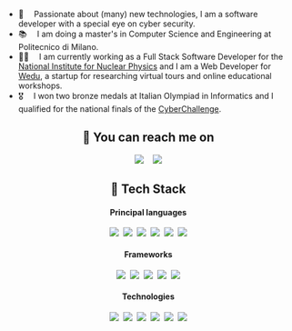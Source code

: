 * 🌟  Passionate about (many) new technologies, I am a software developer with a special eye on cyber security.
* 📚  I am doing a master's in Computer Science and Engineering at Politecnico di Milano.
* 👨‍💻  I am currently working as a Full Stack Software Developer for the [National Institute for Nuclear Physics](https://home.infn.it/en/) and I am a Web Developer for [Wedu](https://w-edu.it/home/), a startup for researching virtual tours and online educational workshops.
* 🎖️  I won two bronze medals at Italian Olympiad in Informatics and I qualified for the national finals of the [CyberChallenge](https://cyberchallenge.it/).

<h2 align="center">💌 You can reach me on</h2>
<p align="center">
  <a target="_blank"href="https://www.linkedin.com/in/fabioluccioletti"><img src="https://img.shields.io/badge/linkedin-%230077B5.svg?&style=for-the-badge&logo=linkedin&logoColor=white" /></a>&nbsp;&nbsp;&nbsp;
  <a href="mailto:luccioletti.fabio@gmail.com"><img src="https://img.shields.io/badge/gmail-%230077B5.svg?&style=for-the-badge&logo=gmail&logoColor=white" /></a>
</p>
<h2 align="center">🧰 Tech Stack</h2>

<h4 align="center">Principal languages</h2>
<p align="center">
  <img src="https://img.shields.io/badge/java-%23ED8B00.svg?style=for-the-badge&logo=java&logoColor=white" />&nbsp;
  <img src="https://img.shields.io/badge/python-3670A0?style=for-the-badge&logo=python&logoColor=ffdd54" />&nbsp;
  <img src="https://img.shields.io/badge/typescript-%23007ACC.svg?style=for-the-badge&logo=typescript&logoColor=white" />&nbsp;
  <img src="https://img.shields.io/badge/javascript-%23323330.svg?style=for-the-badge&logo=javascript&logoColor=%23F7DF1E" />&nbsp;
  <img src="https://img.shields.io/badge/c-%2300599C.svg?style=for-the-badge&logo=c&logoColor=white" />&nbsp;
  <img src="https://img.shields.io/badge/c++-%2300599C.svg?style=for-the-badge&logo=c%2B%2B&logoColor=white" />
  <!--<img src="https://img.shields.io/badge/Haskell-5e5086?style=for-the-badge&logo=haskell&logoColor=white" />&nbsp;-->
  <!--<img src="https://img.shields.io/badge/Erlang-white.svg?style=for-the-badge&logo=erlang&logoColor=a90533" />&nbsp;-->
  <!--<img src="https://img.shields.io/badge/kotlin-%237F52FF.svg?style=for-the-badge&logo=kotlin&logoColor=white" />&nbsp;-->
</p>

<h4 align="center">Frameworks</h2>
<p align="center">
  <img src="https://img.shields.io/badge/angular-%23DD0031.svg?style=for-the-badge&logo=angular&logoColor=white" />&nbsp;
  <img src="https://img.shields.io/badge/vuejs-%2335495e.svg?style=for-the-badge&logo=vuedotjs&logoColor=%234FC08D" />&nbsp;
  <img src="https://img.shields.io/badge/express.js-%23404d59.svg?style=for-the-badge&logo=express&logoColor=%2361DAFB" />&nbsp;
  <img src="https://img.shields.io/badge/spring-%236DB33F.svg?style=for-the-badge&logo=spring&logoColor=white" />&nbsp;
  <img src="https://img.shields.io/badge/flask-%23000.svg?style=for-the-badge&logo=flask&logoColor=white" />
  <!--<img src="https://img.shields.io/badge/Flutter-%2302569B.svg?style=for-the-badge&logo=Flutter&logoColor=white" />-->
</p>

<h4 align="center">Technologies</h2>
<p align="center">
  <img src="https://img.shields.io/badge/docker-%230db7ed.svg?style=for-the-badge&logo=docker&logoColor=white" />&nbsp;
  <img src="https://img.shields.io/badge/jira-%230A0FFF.svg?style=for-the-badge&logo=jira&logoColor=white" />&nbsp;
  <img src="https://img.shields.io/badge/postgres-%23316192.svg?style=for-the-badge&logo=postgresql&logoColor=white" />&nbsp;
  <img src="https://img.shields.io/badge/MongoDB-%234ea94b.svg?style=for-the-badge&logo=mongodb&logoColor=white" />&nbsp;
  <img src="https://img.shields.io/badge/grafana-%23F46800.svg?style=for-the-badge&logo=grafana&logoColor=white" />&nbsp;
  <img src="https://img.shields.io/badge/git-%23F05033.svg?style=for-the-badge&logo=git&logoColor=white" />
</p>
